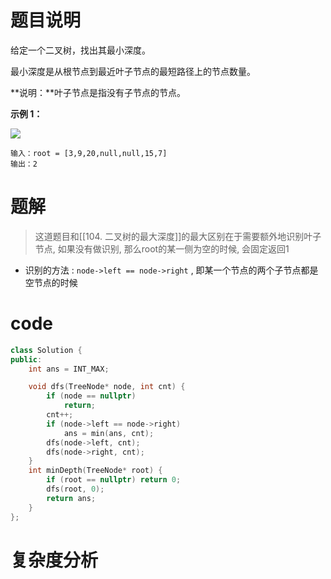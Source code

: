 # 题目说明

给定一个二叉树，找出其最小深度。

最小深度是从根节点到最近叶子节点的最短路径上的节点数量。

**说明：**叶子节点是指没有子节点的节点。

**示例 1：**

![](https://assets.leetcode.com/uploads/2020/10/12/ex_depth.jpg)

```
输入：root = [3,9,20,null,null,15,7]
输出：2
```

# 题解

> 这道题目和[[104. 二叉树的最大深度]]的最大区别在于需要额外地识别叶子节点, 如果没有做识别, 那么root的某一侧为空的时候, 会固定返回1

- 识别的方法 : `node->left == node->right` , 即某一个节点的两个子节点都是空节点的时候

# code

```cpp
class Solution {
public:
    int ans = INT_MAX;

    void dfs(TreeNode* node, int cnt) {
        if (node == nullptr) 
            return;
        cnt++;
        if (node->left == node->right)
            ans = min(ans, cnt);
        dfs(node->left, cnt);
        dfs(node->right, cnt);
    }
    int minDepth(TreeNode* root) {
        if (root == nullptr) return 0;
        dfs(root, 0);
        return ans;
    }
};
```

# 复杂度分析

